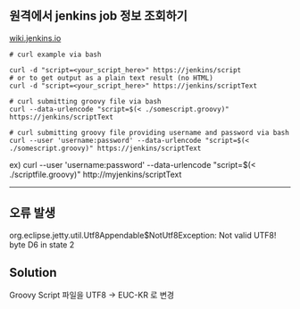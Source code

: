 ## 원격에서 jenkins job 정보 조회하기

[wiki.jenkins.io](https://wiki.jenkins.io/display/JENKINS/Jenkins+Script+Console#JenkinsScriptConsole-Remoteaccess)

```
# curl example via bash

curl -d "script=<your_script_here>" https://jenkins/script
# or to get output as a plain text result (no HTML)
curl -d "script=<your_script_here>" https://jenkins/scriptText
```

```
# curl submitting groovy file via bash
curl --data-urlencode "script=$(< ./somescript.groovy)" https://jenkins/scriptText

# curl submitting groovy file providing username and password via bash
curl --user 'username:password' --data-urlencode "script=$(< ./somescript.groovy)" https://jenkins/scriptText
```

ex) curl --user 'username:password' --data-urlencode "script=$(< ./scriptfile.groovy)" http://myjenkins/scriptText

---
## 오류 발생
org.eclipse.jetty.util.Utf8Appendable$NotUtf8Exception: Not valid UTF8! byte D6 in state 2

## Solution
Groovy Script 파일을 UTF8 -> EUC-KR 로 변경

